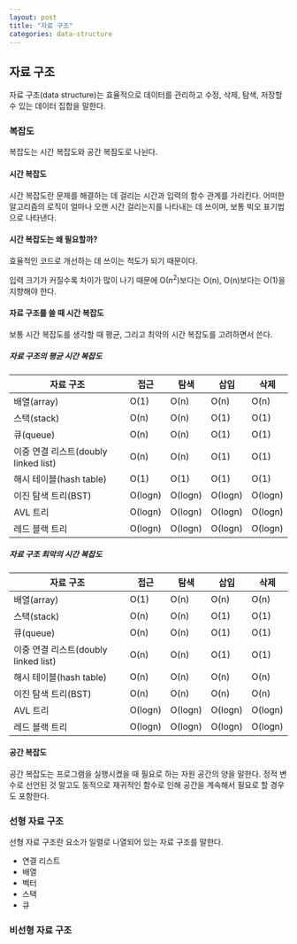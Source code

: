 ```yaml
---
layout: post
title: "자료 구조"
categories: data-structure
---
```


## 자료 구조

자료 구조(data structure)는 효율적으로 데이터를 관리하고 수정, 삭제, 탐색, 저장할 수 있는 데이터 집합을 말한다.

### 복잡도

복잡도는 시간 복잡도와 공간 복잠도로 나뉜다.

#### 시간 복잡도

시간 복잡도란 문제를 해결하는 데 걸리는 시간과 입력의 함수 관계를 가리킨다. 어떠한 알고리즘의 로직이 얼마나 오랜 시간 걸리는지를 나타내는 데 쓰이며, 보통 빅오 표기법으로 나타낸다.

#### 시간 복잡도는 왜 필요할까?

효율적인 코드로 개선하는 데 쓰이는 척도가 되기 때문이다.

입력 크기가 커질수록 차이가 많이 나기 때문에 O($n^2$)보다는 O(n), O(n)보다는 O(1)을 지향해야 한다.

#### 자료 구조를 쓸 때 시간 복잡도

보통 시간 복잡도를 생각할 때 평균, 그리고 최악의 시간 복잡도를 고려하면서 쓴다.

##### 자료 구조의 평균 시간 복잡도

| 자료 구조                            | 접근    | 탐색    | 삽입    | 삭제    |
| ------------------------------------ | ------- | ------- | ------- | ------- |
| 배열(array)                          | O(1)    | O(n)    | O(n)    | O(n)    |
| 스택(stack)                          | O(n)    | O(n)    | O(1)    | O(1)    |
| 큐(queue)                            | O(n)    | O(n)    | O(1)    | O(1)    |
| 이중 연결 리스트(doubly linked list) | O(n)    | O(n)    | O(1)    | O(1)    |
| 해시 테이블(hash table)              | O(1)    | O(1)    | O(1)    | O(1)    |
| 이진 탐색 트리(BST)                  | O(logn) | O(logn) | O(logn) | O(logn) |
| AVL 트리                             | O(logn) | O(logn) | O(logn) | O(logn) |
| 레드 블랙 트리                       | O(logn) | O(logn) | O(logn) | O(logn) |

##### 자료 구조 최악의 시간 복잡도

| 자료 구조                            | 접근    | 탐색    | 삽입    | 삭제    |
| ------------------------------------ | ------- | ------- | ------- | ------- |
| 배열(array)                          | O(1)    | O(n)    | O(n)    | O(n)    |
| 스택(stack)                          | O(n)    | O(n)    | O(1)    | O(1)    |
| 큐(queue)                            | O(n)    | O(n)    | O(1)    | O(1)    |
| 이중 연결 리스트(doubly linked list) | O(n)    | O(n)    | O(1)    | O(1)    |
| 해시 테이블(hash table)              | O(n)    | O(n)    | O(n)    | O(n)    |
| 이진 탐색 트리(BST)                  | O(n)    | O(n)    | O(n)    | O(n)    |
| AVL 트리                             | O(logn) | O(logn) | O(logn) | O(logn) |
| 레드 블랙 트리                       | O(logn) | O(logn) | O(logn) | O(logn) |

#### 공간 복잡도

공간 복잡도는 프로그램을 실행시켰을 때 필요로 하는 자원 공간의 양을 말한다. 정적 변수로 선언된 것 말고도 동적으로 재귀적인 함수로 인해 공간을 계속해서 필요로 할 경우도 포함한다.

### 선형 자료 구조

선형 자료 구조란 요소가 일렬로 나열되어 있는 자료 구조를 말한다.

- 연결 리스트
- 배열
- 벡터
- 스택
- 큐

### 비선형 자료 구조
